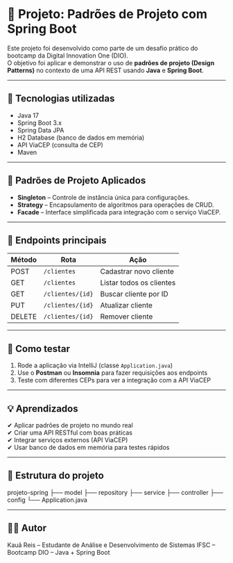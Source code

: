 # 🧠 Projeto: Padrões de Projeto com Spring Boot

Este projeto foi desenvolvido como parte de um desafio prático do bootcamp da Digital Innovation One (DIO).  
O objetivo foi aplicar e demonstrar o uso de **padrões de projeto (Design Patterns)** no contexto de uma API REST usando **Java** e **Spring Boot**.

---

## 🚀 Tecnologias utilizadas

- Java 17
- Spring Boot 3.x
- Spring Data JPA
- H2 Database (banco de dados em memória)
- API ViaCEP (consulta de CEP)
- Maven

---

## 📐 Padrões de Projeto Aplicados

- **Singleton** – Controle de instância única para configurações.
- **Strategy** – Encapsulamento de algoritmos para operações de CRUD.
- **Facade** – Interface simplificada para integração com o serviço ViaCEP.

---

## 📌 Endpoints principais

| Método | Rota              | Ação                            |
|--------|-------------------|---------------------------------|
| POST   | `/clientes`       | Cadastrar novo cliente          |
| GET    | `/clientes`       | Listar todos os clientes        |
| GET    | `/clientes/{id}`  | Buscar cliente por ID           |
| PUT    | `/clientes/{id}`  | Atualizar cliente               |
| DELETE | `/clientes/{id}`  | Remover cliente                 |

---

## 🧪 Como testar

1. Rode a aplicação via IntelliJ (classe `Application.java`)
2. Use o **Postman** ou **Insomnia** para fazer requisições aos endpoints
3. Teste com diferentes CEPs para ver a integração com a API ViaCEP

---

## 💡 Aprendizados

✔ Aplicar padrões de projeto no mundo real  
✔ Criar uma API RESTful com boas práticas  
✔ Integrar serviços externos (API ViaCEP)  
✔ Usar banco de dados em memória para testes rápidos

---

## 📂 Estrutura do projeto

projeto-spring ├── model ├── repository ├── service ├── controller ├── config └── Application.java

---

## 👨‍💻 Autor

Kauã Reis – Estudante de Análise e Desenvolvimento de Sistemas  IFSC –
Bootcamp DIO – Java + Spring Boot  